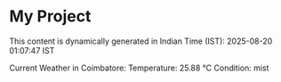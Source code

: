 # My Project

This content is dynamically generated in Indian Time (IST): 2025-08-20 01:07:47 IST


Current Weather in Coimbatore:
Temperature: 25.88 °C
Condition: mist
